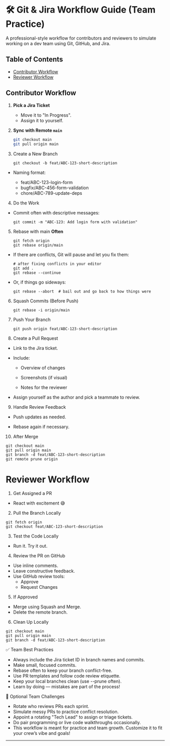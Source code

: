 # 🛠️ Git & Jira Workflow Guide (Team Practice)

A professional-style workflow for contributors and reviewers to simulate working on a dev team using Git, GitHub, and Jira.

## Table of Contents

- [Contributor Workflow](#contributor-workflow)
- [Reviewer Workflow](#reviewer-workflow)

## Contributor Workflow

1. **Pick a Jira Ticket**

   - Move it to "In Progress".
   - Assign it to yourself.

2. **Sync with Remote `main`**

   ```bash
   git checkout main
   git pull origin main
   ```

3. Create a New Branch

   ```
   git checkout -b feat/ABC-123-short-description
   ```

- Naming format:

  - feat/ABC-123-login-form
  - bugfix/ABC-456-form-validation
  - chore/ABC-789-update-deps

4. Do the Work

- Commit often with descriptive messages:

  ```
  git commit -m "ABC-123: Add login form with validation"
  ```

5. Rebase with main **Often**

   ```
   git fetch origin
   git rebase origin/main
   ```

- If there are conflicts, Git will pause and let you fix them:

  ```
  # after fixing conflicts in your editor
  git add .
  git rebase --continue
  ```

- Or, if things go sideways:

  ```
  git rebase --abort  # bail out and go back to how things were
  ```

6. Squash Commits (Before Push)

   ```
   git rebase -i origin/main
   ```

7. Push Your Branch

   ```
   git push origin feat/ABC-123-short-description
   ```

8. Create a Pull Request

- Link to the Jira ticket.

- Include:

  - Overview of changes

  - Screenshots (if visual)

  - Notes for the reviewer

- Assign yourself as the author and pick a teammate to review.

9. Handle Review Feedback

- Push updates as needed.

- Rebase again if necessary.

10. After Merge

```
git checkout main
git pull origin main
git branch -d feat/ABC-123-short-description
git remote prune origin
```

# Reviewer Workflow

1. Get Assigned a PR

- React with excitement 😅

2. Pull the Branch Locally

```
git fetch origin
git checkout feat/ABC-123-short-description
```

3. Test the Code Locally

- Run it. Try it out.

4. Review the PR on GitHub

- Use inline comments.
- Leave constructive feedback.
- Use GitHub review tools:
  - Approve
  - Request Changes

5. If Approved

- Merge using Squash and Merge.
- Delete the remote branch.

6. Clean Up Locally

```
git checkout main
git pull origin main
git branch -d feat/ABC-123-short-description
```

✅ Team Best Practices

- Always include the Jira ticket ID in branch names and commits.
- Make small, focused commits.
- Rebase often to keep your branch conflict-free.
- Use PR templates and follow code review etiquette.
- Keep your local branches clean (use --prune often).
- Learn by doing — mistakes are part of the process!

🧪 Optional Team Challenges

- Rotate who reviews PRs each sprint.
- Simulate messy PRs to practice conflict resolution.
- Appoint a rotating "Tech Lead" to assign or triage tickets.
- Do pair programming or live code walkthroughs occasionally.
- This workflow is meant for practice and team growth. Customize it to fit your crew’s vibe and goals!

---
